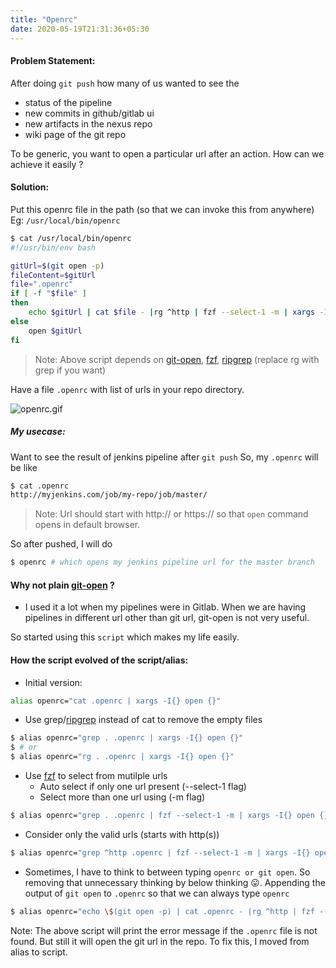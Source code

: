 ```yaml
---
title: "Openrc"
date: 2020-05-19T21:31:36+05:30
---
```


#### Problem Statement:

After doing `git push` how many of us wanted to see the
    
- status of the pipeline
- new commits in github/gitlab ui
- new artifacts in the nexus repo
- wiki page of the git repo


To be generic, you want to open a particular url after an action. How can we achieve it easily ?

#### Solution:

Put this openrc file in the path (so that we can invoke this from anywhere) Eg: `/usr/local/bin/openrc`

```sh
$ cat /usr/local/bin/openrc
#!/usr/bin/env bash

gitUrl=$(git open -p)
fileContent=$gitUrl
file=".openrc"
if [ -f "$file" ]
then
	echo $gitUrl | cat $file - |rg ^http | fzf --select-1 -m | xargs -I{} open {}
else
    open $gitUrl
fi
```

> Note: Above script depends on [git-open](https://github.com/paulirish/git-open), [fzf](https://github.com/junegunn/fzf), [ripgrep](https://github.com/BurntSushi/ripgrep) (replace rg with grep if you want)

Have a file `.openrc` with list of urls in your repo directory.

![openrc.gif](/openrc.gif)

##### My usecase:
Want to see the result of jenkins pipeline after `git push`
So, my `.openrc` will be like

```sh
$ cat .openrc
http://myjenkins.com/job/my-repo/job/master/
```

> Note: Url should start with http:// or https:// so that `open` command opens in default browser.

So after pushed, I will do 
```sh
$ openrc # which opens my jenkins pipeline url for the master branch
```

#### Why not plain [git-open](https://github.com/paulirish/git-open) ?
- I used it a lot when my pipelines were in Gitlab. When we are having pipelines in different url other than git url, git-open is not very useful.

So started using this `script` which makes my life easily.

#### How the script evolved of the script/alias:

- Initial version:

```sh
alias openrc="cat .openrc | xargs -I{} open {}"
```

- Use grep/[ripgrep](https://github.com/BurntSushi/ripgrep) instead of cat to remove the empty files
```sh
$ alias openrc="grep . .openrc | xargs -I{} open {}"
$ # or
$ alias openrc="rg . .openrc | xargs -I{} open {}"
```

- Use [fzf](https://github.com/junegunn/fzf) to select from mutilple urls
    - Auto select if only one url present (--select-1 flag)
    - Select more than one url using <TAB> (-m flag)
```sh
$ alias openrc="grep . .openrc | fzf --select-1 -m | xargs -I{} open {}"
```

- Consider only the valid urls (starts with http(s))

```sh
$ alias openrc="grep ^http .openrc | fzf --select-1 -m | xargs -I{} open {}"
```

- Sometimes, I have to think to between typing `openrc or git open`. So removing that unnecessary thinking by below thinking 😛. Appending the output of `git open` to `.openrc` so that we can always type `openrc`
```sh
$ alias openrc="echo \$(git open -p) | cat .openrc - |rg ^http | fzf --select-1 -m | xargs -I{} open {}"
```

Note: The above script will print the error message if the `.openrc` file is not found. But still it will open the git url in the repo. To fix this, I moved from alias to script.
